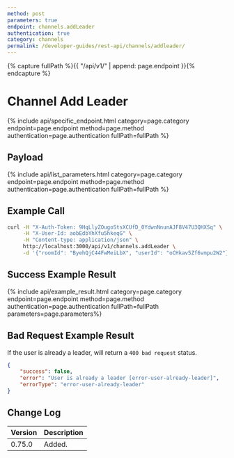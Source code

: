 ```yaml
---
method: post
parameters: true
endpoint: channels.addLeader
authentication: true
category: channels
permalink: /developer-guides/rest-api/channels/addleader/
---
```


{% capture fullPath %}{{ "/api/v1/" | append: page.endpoint }}{% endcapture %}

# Channel Add Leader

{% include api/specific_endpoint.html category=page.category endpoint=page.endpoint method=page.method authentication=page.authentication fullPath=fullPath %}

<!-- Gives the role of Leader for a user in the current channel.

| URL | Requires Auth | HTTP Method |
| :--- | :--- | :--- |
| `/api/v1/channels.addLeader` | `yes` | `POST` | -->

## Payload

{% include api/list_parameters.html category=page.category endpoint=page.endpoint method=page.method authentication=page.authentication fullPath=fullPath %}

<!-- 
| Argument | Example | Required | Description |
| :--- | :--- | :--- | :--- |
| `roomId` | `ByehQjC44FwMeiLbX` | Required | The channel's id |
| `userId` | `oCHkav5Zf6vmpu2W2` | Required | The user's id | -->

## Example Call

```bash
curl -H "X-Auth-Token: 9HqLlyZOugoStsXCUfD_0YdwnNnunAJF8V47U3QHXSq" \
     -H "X-User-Id: aobEdbYhXfu5hkeqG" \
     -H "Content-type: application/json" \
     http://localhost:3000/api/v1/channels.addLeader \
     -d '{"roomId": "ByehQjC44FwMeiLbX", "userId": "oCHkav5Zf6vmpu2W2"}'
```

## Success Example Result

{% include api/example_result.html category=page.category endpoint=page.endpoint method=page.method authentication=page.authentication fullPath=fullPath parameters=page.parameters%}

<!-- ```json
{
    "success": true
}
``` -->

## Bad Request Example Result

If the user is already a leader, will return a `400 bad request` status.

```json
{
    "success": false,
    "error": "User is already a leader [error-user-already-leader]",
    "errorType": "error-user-already-leader"
}
```

## Change Log

| Version | Description |
| :--- | :--- |
| 0.75.0 | Added. |
